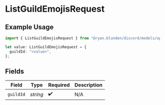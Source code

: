 # ListGuildEmojisRequest

## Example Usage

```typescript
import { ListGuildEmojisRequest } from "@ryan.blunden/discord/models/operations";

let value: ListGuildEmojisRequest = {
  guildId: "<value>",
};
```

## Fields

| Field              | Type               | Required           | Description        |
| ------------------ | ------------------ | ------------------ | ------------------ |
| `guildId`          | *string*           | :heavy_check_mark: | N/A                |